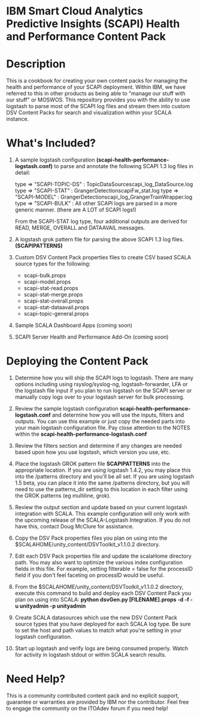 # IBM Smart Cloud Analytics Predictive Insights (SCAPI) Health and Performance Content Pack

# Description

This is a cookbook for creating your own content packs for managing the health and performance of your SCAPI deployment.  Within IBM, we have referred to this in other products as being able to "manage our stuff with our stuff" or MOSWOS.  This repository provides you with the ability to use logstash to parse most of the SCAPI log files and stream them into custom DSV Content Packs for search and visualization within your SCALA instance.

# What's Included?

1. A sample logstash configuration **(scapi-health-performance-logstash.conf)** to parse and annotate the following SCAPI 1.3 log files in detail: 

	type => "SCAPI-TOPIC-DS" 	: TopicDataSourcescapi_log_DataSource.log
	type => "SCAPI-STAT" 		: GrangerDetectionscapiFw_stat.log
	type => "SCAPI-MODEL" 		: GrangerDetectionscapi_log_GrangerTrainWrapper.log
	type => "SCAPI-BULK"		: All other SCAPI logs are parsed in a more generic manner. (there are A LOT of SCAPI logs!)
	
	From the SCAPI-STAT log type, four additional outputs are derived for READ, MERGE, OVERALL and DATAAVAIL messages.
	
2. A logstash grok pattern file for parsing the above SCAPI 1.3 log files. **(SCAPIPATTERNS)**

3. Custom DSV Content Pack properties files to create CSV based SCALA source types for the following:

	- scapi-bulk.props
	- scapi-model.props
	- scapi-stat-read.props
	- scapi-stat-merge.props
	- scapi-stat-overall.props
	- scapi-stat-dataavail.props
	- scapi-topic-general.props

4. Sample SCALA Dashboard Apps (coming soon)

5. SCAPI Server Health and Performance Add-On (coming soon)

# Deploying the Content Pack

1. Determine how you will ship the SCAPI logs to logstash. There are many options including using rsyslog/syslog-ng, logstash-forwarder, LFA or the logstash file input if you plan to run logstash on the SCAPI server or manually copy logs over to your logstash server for bulk processing.  

2. Review the sample logstash configuration **scapi-health-performance-logstash.conf** and determine how you will use the inputs, filters and outputs.  You can use this example or just copy the needed parts into your main logstash configuration file. Pay close attention to the NOTES within the **scapi-health-performance-logstash.conf** 

3. Review the filters section and determine if any changes are needed based upon how you use logstash, which version you use, etc. 

4. Place the logstash GROK pattern file **SCAPIPATTERNS** into the appropriate location.  If you are using logstash 1.4.2, you may place this into the /patterns directory and you'll be all set. If you are using logstash 1.5 beta, you can place it into the same /patterns directory, but you will need to use the patterns_dir setting to this location in each filter using the GROK patterns (eg multiline, grok).

5. Review the output section and update based on your current logstash integration with SCALA. This example configuration will only work with the upcoming release of the SCALA-Logstash Integration.  If you do not have this, contact Doug McClure for assistance.

6. Copy the DSV Pack properties files you plan on using into the $SCALAHOME/unity_content/DSVToolkit_v1.1.0.2 directory.

7. Edit each DSV Pack properties file and update the scalaHome directory path.  You may also want to optimize the various index configuration fields in this file. For example, setting filterable = false for the processID field if you don't feel faceting on processID would be useful.

8. From the $SCALAHOME/unity_content/DSVToolkit_v1.1.0.2 directory, execute this command to build and deploy each DSV Content Pack you plan on using into SCALA: **python dsvGen.py [FILENAME].props -d -f -u unityadmin -p unityadmin**

9. Create SCALA datasources which use the new DSV Content Pack source types that you have deployed for each SCALA log type. Be sure to set the host and path values to match what you're setting in your logstash configuration. 

10. Start up logstash and verify logs are being consumed properly. Watch for activity in logstash stdout or within SCALA search results.

# Need Help?

This is a community contributed content pack and no explicit support, guarantee or warranties are provided by IBM nor the contributor. Feel free to engage the community on the ITOAdev forum if you need help!